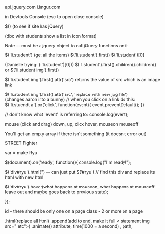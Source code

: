 
api.jquery.com
i.imgur.com

in Devtools Console (esc to open close console)

$()  (to see if site has jQuery)

(dbc with students show a list in icon format)

Note -- must be a jquery object to call jQuery functions on it.

$('li.student')  (get all the items)
$('li.student').first()
$('li.student')[0]

(Danielle trying: $($('li.student')[0]))
$('li.student').first().children().children()
     or
$('li.student img').first()

$('li.student img').first().attr('src')
  returns the value of src which is an image link

$('li.student img').first().attr('src', 'replace with new jpg file')     
    (changes aaron into a bunny)
// when you click on a link do this: 
$('li.stuendt a').on('click', function(event){
  event.preventDefault();
})

// don't know what 'event' is referring to:
console.log(event);

mouse (click and drag) down, up, click
hover, mouseon mouseoff

You'll get an empty array if there isn't something (it doesn't error out)

STREET Fighter

var = make Ryu

$(document).on('ready', function(){
  console.log("I'm ready!");

  $('div#ryu').html('<img src="">') -- can just put $('#ryu')
 // find this div and replace its html with new html

$('div#ryu').hover(what happens at mouseon, what happens at mouseoff -- leave out and maybe goes back to previous state);

});

id - there should be only one on a page
class - 2 or more on a page


.html(replace all html)
.append(add to end, make it full < statement img src=" etc">)
.animate()  attribute, time(1000 = a second)     , path, 

































